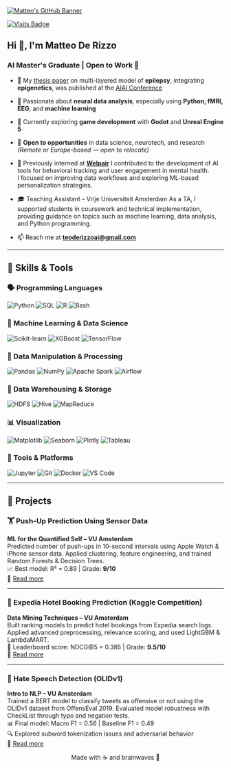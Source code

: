 [![Matteo's GitHub Banner](https://i.imgur.com/1yfslQH.jpeg)](https://github.com/matteoderizzo)

[![Visits Badge](https://komarev.com/ghpvc/?username=matteoderizzo&label=Profile%20views&color=blue&style=for-the-badge)](https://github.com/matteoderizzo)
<!-- [![](https://wakatime.com/badge/user/your-wakatime-id.svg?style=for-the-badge)](https://wakatime.com/@yourusername) -->

<h2>Hi 👋, I'm Matteo De Rizzo</h2>
<h3>AI Master's Graduate | Open to Work 💼</h3>

- 🔬 My [thesis paper](https://github.com/teoderizzoai/Masters-Thesis) on multi-layered model of **epilepsy**, integrating **epigenetics**, was published at the [AIAI Conference](https://ifipaiai.org/)

- 🧠 Passionate about **neural data analysis**, especially using **Python, fMRI, EEG**, and **machine learning**

- 🌱 Currently exploring **game development** with **Godot** and **Unreal Engine 5**

- 💼 **Open to opportunities** in data science, neurotech, and research  
  *(Remote or Europe-based — open to relocate)*

- 💼 Previously interned at **[Welpair](https://www.welpai.rs/)** I contributed to the development of AI tools for behavioral tracking and user engagement in mental health.  
  I focused on improving data workflows and exploring ML-based personalization strategies.  

- 🎓 Teaching Assistant – Vrije Universiteit Amsterdam
  As a TA, I supported students in coursework and technical implementation, providing guidance on topics such as machine learning, data analysis, and Python programming.

- 📫 Reach me at **teoderizzoai@gmail.com**

---

## 🧠 Skills & Tools

### 🗣️ Programming Languages
![Python](https://img.shields.io/badge/-Python-3776AB?logo=python&logoColor=white&style=flat)
![SQL](https://img.shields.io/badge/-SQL-4479A1?logo=postgresql&logoColor=white&style=flat)
![R](https://img.shields.io/badge/-R-276DC3?logo=r&logoColor=white&style=flat)
![Bash](https://img.shields.io/badge/-Bash-4EAA25?logo=gnu-bash&logoColor=white&style=flat)

### 🤖 Machine Learning & Data Science
![Scikit-learn](https://img.shields.io/badge/-scikit--learn-F7931E?logo=scikit-learn&logoColor=white&style=flat)
![XGBoost](https://img.shields.io/badge/-XGBoost-EC3B36?style=flat)
![TensorFlow](https://img.shields.io/badge/-TensorFlow-FF6F00?logo=tensorflow&logoColor=white&style=flat)

### 🧪 Data Manipulation & Processing
![Pandas](https://img.shields.io/badge/-Pandas-150458?logo=pandas&logoColor=white&style=flat)
![NumPy](https://img.shields.io/badge/-NumPy-013243?logo=numpy&logoColor=white&style=flat)
![Apache Spark](https://img.shields.io/badge/-Spark-E25A1C?logo=apachespark&logoColor=white&style=flat)
![Airflow](https://img.shields.io/badge/-Airflow-017CEE?logo=apacheairflow&logoColor=white&style=flat)

### 🧱 Data Warehousing & Storage
![HDFS](https://img.shields.io/badge/-HDFS-F37A00?style=flat)
![Hive](https://img.shields.io/badge/-Hive-FDEE21?style=flat&logo=apachehive&logoColor=black)
![MapReduce](https://img.shields.io/badge/-MapReduce-336791?style=flat)

### 📊 Visualization
![Matplotlib](https://img.shields.io/badge/-Matplotlib-11557C?style=flat)
![Seaborn](https://img.shields.io/badge/-Seaborn-4B8BBE?style=flat)
![Plotly](https://img.shields.io/badge/-Plotly-3F4F75?logo=plotly&logoColor=white&style=flat)
![Tableau](https://img.shields.io/badge/-Tableau-E97627?logo=tableau&logoColor=white&style=flat)

### 🧰 Tools & Platforms
![Jupyter](https://img.shields.io/badge/-Jupyter-F37626?logo=jupyter&logoColor=white&style=flat)
![Git](https://img.shields.io/badge/-Git-F05032?logo=git&logoColor=white&style=flat)
![Docker](https://img.shields.io/badge/-Docker-2496ED?logo=docker&logoColor=white&style=flat)
![VS Code](https://img.shields.io/badge/-VSCode-007ACC?logo=visualstudiocode&logoColor=white&style=flat)

---

## 💼 Projects

### 🏋️ Push-Up Prediction Using Sensor Data  
**ML for the Quantified Self – VU Amsterdam**  
Predicted number of push-ups in 10-second intervals using Apple Watch & iPhone sensor data. Applied clustering, feature engineering, and trained Random Forests & Decision Trees.  
📈 Best model: R² = 0.89 | Grade: **9/10**  
🔗 [Read more](https://github.com/teoderizzoai/Push-Up-Prediction) 

---

### 🏨 Expedia Hotel Booking Prediction (Kaggle Competition)  
**Data Mining Techniques – VU Amsterdam**  
Built ranking models to predict hotel bookings from Expedia search logs. Applied advanced preprocessing, relevance scoring, and used LightGBM & LambdaMART.  
🥇 Leaderboard score: NDCG@5 = 0.385 | Grade: **9.5/10**  
🔗 [Read more](https://github.com/teoderizzoai/Kaggle-Competition)

---

### 🚨 Hate Speech Detection (OLIDv1)  
**Intro to NLP – VU Amsterdam**  
Trained a BERT model to classify tweets as offensive or not using the OLIDv1 dataset from OffensEval 2019. Evaluated model robustness with CheckList through typo and negation tests.  
📊 Final model: Macro F1 = 0.56 | Baseline F1 = 0.49  
🔍 Explored subword tokenization issues and adversarial behavior  
🔗 [Read more](https://github.com/teoderizzoai/Hate-Speech-Detection)

<p align="center">Made with ☕ and brainwaves 🧠</p>
